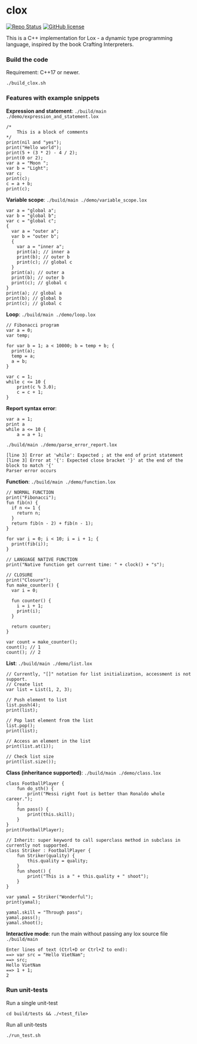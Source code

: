 # clox

[![Repo Status](https://img.shields.io/badge/Status-Active-brightgreen.svg)](https://github.com/BuiChiTrung/clox) [![GitHub license](https://img.shields.io/github/license/BuiChiTrung/clox)](https://github.com/BuiChiTrung/clox/blob/main/LICENSE)

This is a C++ implementation for Lox - a dynamic type programming language, inspired by the book Crafting Interpreters.

### Build the code

Requirement: C++17 or newer.

```
./build_clox.sh
```

### Features with example snippets

**Expression and statement**: `./build/main ./demo/expression_and_statement.lox`

```
/*
    This is a block of comments
*/
print(nil and "yes");
print("Hello world");
print(5 + (3 * 2) - 4 / 2);
print(0 or 2);
var a = "Moon ";
var b = "Light";
var c;
print(c);
c = a + b;
print(c);
```

**Variable scope**: `./build/main ./demo/variable_scope.lox`

```
var a = "global a";
var b = "global b";
var c = "global c";
{
  var a = "outer a";
  var b = "outer b";
  {
    var a = "inner a";
    print(a); // inner a
    print(b); // outer b
    print(c); // global c
  }
  print(a); // outer a
  print(b); // outer b
  print(c); // global c
}
print(a); // global a
print(b); // global b
print(c); // global c
```

**Loop**: `./build/main ./demo/loop.lox`

```
// Fibonacci program
var a = 0;
var temp;

for var b = 1; a < 10000; b = temp + b; {
  print(a);
  temp = a;
  a = b;
}

var c = 1;
while c <= 10 {
    print(c % 3.0);
    c = c + 1;
}
```

**Report syntax error**:

```
var a = 1;
print a
while a <= 10 {
    a = a + 1;
```

`./build/main ./demo/parse_error_report.lox`

```
[line 3] Error at 'while': Expected ; at the end of print statement
[line 3] Error at '{': Expected close bracket '}' at the end of the block to match '{'
Parser error occurs
```

**Function**: `./build/main ./demo/function.lox`

```
// NORMAL FUNCTION
print("Fibonacci");
fun fib(n) {
  if n <= 1 {
    return n;
  }
  return fib(n - 2) + fib(n - 1);
}

for var i = 0; i < 10; i = i + 1; {
  print(fib(i));
}

// LANGUAGE NATIVE FUNCTION
print("Native function get current time: " + clock() + "s");

// CLOSURE
print("Closure");
fun make_counter() {
  var i = 0;

  fun counter() {
    i = i + 1;
    print(i);
  }

  return counter;
}

var count = make_counter();
count(); // 1
count(); // 2
```

**List**: `./build/main ./demo/list.lox`

```
// Currently, "[]" notation for list initialization, accessment is not support.
// Create list
var list = List(1, 2, 3);

// Push element to list
list.push(4);
print(list);

// Pop last element from the list
list.pop();
print(list);

// Access an element in the list
print(list.at(1));

// Check list size
print(list.size());
```

**Class (inheritance supported)**: `./build/main ./demo/class.lox`

```
class FootballPlayer {
    fun do_sth() {
        print("Messi right foot is better than Ronaldo whole career.");
    }
    fun pass() {
        print(this.skill);
    }
}
print(FootballPlayer);

// Inherit: super keyword to call superclass method in subclass in currently not supported.
class Striker : FootballPlayer {
    fun Striker(quality) {
        this.quality = quality;
    }
    fun shoot() {
        print("This is a " + this.quality + " shoot");
    }
}

var yamal = Striker("Wonderful");
print(yamal);

yamal.skill = "Through pass";
yamal.pass();
yamal.shoot();
```

**Interactive mode**: run the main without passing any lox source file `./build/main`

```
Enter lines of text (Ctrl+D or Ctrl+Z to end):
==> var src = "Hello VietNam";
==> src;
Hello VietNam
==> 1 + 1;
2
```

### Run unit-tests

Run a single unit-test

```
cd build/tests && ./<test_file>
```

Run all unit-tests

```
./run_test.sh
```
